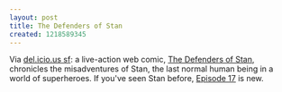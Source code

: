 ```yaml
---
layout: post
title: The Defenders of Stan
created: 1218589345
---
```

Via [del.icio.us sf](http://www.mcdemarco.net/aggregator/sources/24): a live-action web comic, [The Defenders of Stan](http://www.defendersofstan.com/), chronicles the misadventures of Stan, the last normal human being in a world of superheroes.  If you've seen Stan before, [Episode 17](http://www.thebighonkin.com/defendersofstan/17.html) is new.
